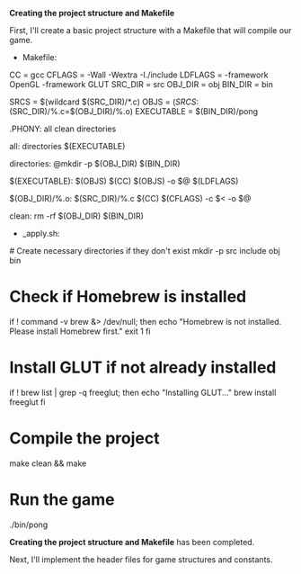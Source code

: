 **Creating the project structure and Makefile**

First, I'll create a basic project structure with a Makefile that will compile our game.

- Makefile:
<PlantoBlock lang="makefile">
CC = gcc
CFLAGS = -Wall -Wextra -I./include
LDFLAGS = -framework OpenGL -framework GLUT
SRC_DIR = src
OBJ_DIR = obj
BIN_DIR = bin

SRCS = $(wildcard $(SRC_DIR)/*.c)
OBJS = $(SRCS:$(SRC_DIR)/%.c=$(OBJ_DIR)/%.o)
EXECUTABLE = $(BIN_DIR)/pong

.PHONY: all clean directories

all: directories $(EXECUTABLE)

directories:
	@mkdir -p $(OBJ_DIR) $(BIN_DIR)

$(EXECUTABLE): $(OBJS)
	$(CC) $(OBJS) -o $@ $(LDFLAGS)

$(OBJ_DIR)/%.o: $(SRC_DIR)/%.c
	$(CC) $(CFLAGS) -c $< -o $@

clean:
	rm -rf $(OBJ_DIR) $(BIN_DIR)
</PlantoBlock>

- _apply.sh:
<PlantoBlock lang="bash">
# Create necessary directories if they don't exist
mkdir -p src include obj bin

# Check if Homebrew is installed
if ! command -v brew &> /dev/null; then
    echo "Homebrew is not installed. Please install Homebrew first."
    exit 1
fi

# Install GLUT if not already installed
if ! brew list | grep -q freeglut; then
    echo "Installing GLUT..."
    brew install freeglut
fi

# Compile the project
make clean && make

# Run the game
./bin/pong
</PlantoBlock>

**Creating the project structure and Makefile** has been completed.

Next, I'll implement the header files for game structures and constants.
